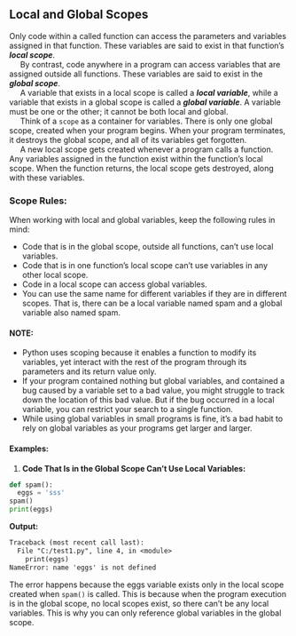 ## Local and Global Scopes
Only code within a called function can access the parameters and variables assigned in that function. These variables are said to exist in that function’s ***local scope***.  
&nbsp;&nbsp;&nbsp;&nbsp; By contrast, code anywhere in a program can access variables that are assigned outside all functions. These variables are said to exist in the ***global scope***.  
&nbsp;&nbsp;&nbsp;&nbsp; A variable that exists in a local scope is called a ***local variable***, while a variable that exists in a global scope is called a ***global variable***. A variable must be one or the other; it cannot be both local and global.  
&nbsp;&nbsp;&nbsp;&nbsp; Think of a `scope` as a container for variables. There is only one global scope, created when your program begins. When your program terminates, it destroys the global scope, and all of its variables get forgotten.  
&nbsp;&nbsp;&nbsp;&nbsp; A new local scope gets created whenever a program calls a function. Any variables assigned in the function exist within the function’s local scope. When the function returns, the local scope gets destroyed, along with these variables.

### Scope Rules:
When working with local and global variables, keep the following rules in mind:
- Code that is in the global scope, outside all functions, can’t use local variables.
- Code that is in one function’s local scope can’t use variables in any other local scope.
- Code in a local scope can access global variables.
- You can use the same name for different variables if they are in different scopes. That is, there can be a local variable named spam and a global variable also named spam.

#### NOTE:
- Python uses scoping because it enables a function to modify its variables, yet interact with the rest of the program through its parameters and its return value only.
- If your program contained nothing but global variables, and contained a bug caused by a variable set to a bad value, you might struggle to track down the location of this bad value. But if the bug occurred in a local variable, you can restrict your search to a single function.
- While using global variables in small programs is fine, it’s a bad habit to rely on global variables as your programs get larger and larger.

#### Examples:
1. **Code That Is in the Global Scope Can’t Use Local Variables:**
```python
def spam():
  eggs = 'sss'
spam()
print(eggs)
```
**Output:**  
```txt
Traceback (most recent call last):
  File "C:/test1.py", line 4, in <module>
    print(eggs)
NameError: name 'eggs' is not defined
```
The error happens because the eggs variable exists only in the local scope created when `spam()` is called. This is because when the program execution is in the global scope, no local scopes exist, so there can’t be any local variables. This is why you can only reference global variables in the global scope.
